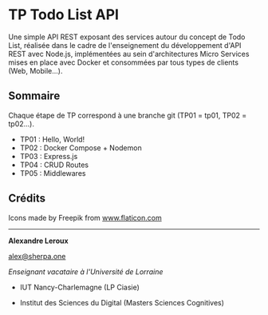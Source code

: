# TP Todo List API

Une simple API REST exposant des services autour du concept de Todo List, réalisée dans le cadre de l'enseignement du développement d'API REST avec Node.js, implémentées au sein d'architectures Micro Services mises en place avec Docker et consommées par tous types de clients (Web, Mobile...).

## Sommaire

Chaque étape de TP correspond à une branche git (TP01 = tp01, TP02 = tp02...).

- TP01 : Hello, World!
- TP02 : Docker Compose + Nodemon
- TP03 : Express.js
- TP04 : CRUD Routes
- TP05 : Middlewares

## Crédits

Icons made by Freepik from www.flaticon.com

---

__Alexandre Leroux__

alex@sherpa.one

_Enseignant vacataire à l'Université de Lorraine_

- IUT Nancy-Charlemagne (LP Ciasie)

- Institut des Sciences du Digital (Masters Sciences Cognitives)
